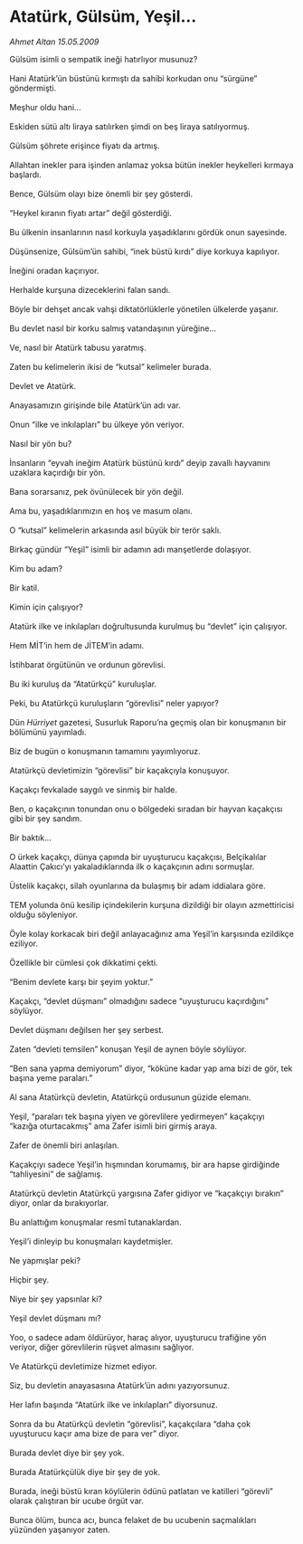 # Atatürk, Gülsüm, Yeşil...

*Ahmet Altan 15.05.2009*

<div class="taraf_structure_2col_1zq">
<div class="margen_n">



 <p>Gülsüm isimli o sempatik ineği hatırlıyor musunuz? <br/><br/>Hani Atatürk’ün büstünü kırmıştı da sahibi korkudan onu “sürgüne” göndermişti. <br/><br/>Meşhur oldu hani... <br/><br/>Eskiden sütü altı liraya satılırken şimdi on beş liraya satılıyormuş. <br/><br/>Gülsüm şöhrete erişince fiyatı da artmış. <br/><br/>Allahtan inekler para işinden anlamaz yoksa bütün inekler heykelleri kırmaya başlardı. <br/><br/>Bence, Gülsüm olayı bize önemli bir şey gösterdi. <br/><br/>“Heykel kıranın fiyatı artar” değil gösterdiği. <br/><br/>Bu ülkenin insanlarının nasıl korkuyla yaşadıklarını gördük onun sayesinde. <br/><br/>Düşünsenize, Gülsüm’ün sahibi, “inek büstü kırdı” diye korkuya kapılıyor. <br/><br/>İneğini oradan kaçırıyor. <br/><br/>Herhalde kurşuna dizeceklerini falan sandı. <br/><br/>Böyle bir dehşet ancak vahşi diktatörlüklerle yönetilen ülkelerde yaşanır. <br/><br/>Bu devlet nasıl bir korku salmış vatandaşının yüreğine... <br/><br/>Ve, nasıl bir Atatürk tabusu yaratmış. <br/><br/>Zaten bu kelimelerin ikisi de “kutsal” kelimeler burada. <br/><br/>Devlet ve Atatürk. <br/><br/>Anayasamızın girişinde bile Atatürk’ün adı var. <br/><br/>Onun “ilke ve inkılapları” bu ülkeye yön veriyor. <br/><br/>Nasıl bir yön bu? <br/><br/>İnsanların “eyvah ineğim Atatürk büstünü kırdı” deyip zavallı hayvanını uzaklara kaçırdığı bir yön. <br/><br/>Bana sorarsanız, pek övünülecek bir yön değil. <br/><br/>Ama bu, yaşadıklarımızın en hoş ve masum olanı. <br/><br/>O “kutsal” kelimelerin arkasında asıl büyük bir terör saklı. <br/><br/>Birkaç gündür “Yeşil” isimli bir adamın adı manşetlerde dolaşıyor. <br/><br/>Kim bu adam? <br/><br/>Bir katil. <br/><br/>Kimin için çalışıyor? <br/><br/>Atatürk ilke ve inkılapları doğrultusunda kurulmuş bu “devlet” için çalışıyor. <br/><br/>Hem MİT’in hem de JİTEM’in adamı. <br/><br/>İstihbarat örgütünün ve ordunun görevlisi. <br/><br/>Bu iki kuruluş da “Atatürkçü” kuruluşlar. <br/><br/>Peki, bu Atatürkçü kuruluşların “görevlisi” neler yapıyor? <br/><br/>Dün <i>Hürriyet</i> gazetesi, Susurluk Raporu’na geçmiş olan bir konuşmanın bir bölümünü yayımladı. <br/><br/>Biz de bugün o konuşmanın tamamını yayımlıyoruz. <br/><br/>Atatürkçü devletimizin “görevlisi” bir kaçakçıyla konuşuyor. <br/><br/>Kaçakçı fevkalade saygılı ve sinmiş bir halde. <br/><br/>Ben, o kaçakçının tonundan onu o bölgedeki sıradan bir hayvan kaçakçısı gibi bir şey sandım. <br/><br/>Bir baktık... <br/><br/>O ürkek kaçakçı, dünya çapında bir uyuşturucu kaçakçısı, Belçikalılar Alaattin Çakıcı’yı yakaladıklarında ilk o kaçakçının adını sormuşlar. <br/><br/>Üstelik kaçakçı, silah oyunlarına da bulaşmış bir adam iddialara göre. <br/><br/>TEM yolunda önü kesilip içindekilerin kurşuna dizildiği bir olayın azmettiricisi olduğu söyleniyor. <br/><br/>Öyle kolay korkacak biri değil anlayacağınız ama Yeşil’in karşısında ezildikçe eziliyor. <br/><br/>Özellikle bir cümlesi çok dikkatimi çekti. <br/><br/>“Benim devlete karşı bir şeyim yoktur.” <br/><br/>Kaçakçı, “devlet düşmanı” olmadığını sadece “uyuşturucu kaçırdığını” söylüyor. <br/><br/>Devlet düşmanı değilsen her şey serbest. <br/><br/>Zaten “devleti temsilen” konuşan Yeşil de aynen böyle söylüyor. <br/><br/>“Ben sana yapma demiyorum” diyor, “köküne kadar yap ama bizi de gör, tek başına yeme paraları.” <br/><br/>Al sana Atatürkçü devletin, Atatürkçü ordusunun güzide elemanı. <br/><br/>Yeşil, “paraları tek başına yiyen ve görevlilere yedirmeyen” kaçakçıyı “kazığa oturtacakmış” ama Zafer isimli biri girmiş araya. <br/><br/>Zafer de önemli biri anlaşılan. <br/><br/>Kaçakçıyı sadece Yeşil’in hışmından korumamış, bir ara hapse girdiğinde “tahliyesini” de sağlamış. <br/><br/>Atatürkçü devletin Atatürkçü yargısına Zafer gidiyor ve “kaçakçıyı bırakın” diyor, onlar da bırakıyorlar. <br/><br/>Bu anlattığım konuşmalar resmî tutanaklardan. <br/><br/>Yeşil’i dinleyip bu konuşmaları kaydetmişler. <br/><br/>Ne yapmışlar peki? <br/><br/>Hiçbir şey. <br/><br/>Niye bir şey yapsınlar ki? <br/><br/>Yeşil devlet düşmanı mı? <br/><br/>Yoo, o sadece adam öldürüyor, haraç alıyor, uyuşturucu trafiğine yön veriyor, diğer görevlilerin rüşvet almasını sağlıyor. <br/><br/>Ve Atatürkçü devletimize hizmet ediyor. <br/><br/>Siz, bu devletin anayasasına Atatürk’ün adını yazıyorsunuz. <br/><br/>Her lafın başında “Atatürk ilke ve inkılapları” diyorsunuz. <br/><br/>Sonra da bu Atatürkçü devletin “görevlisi”, kaçakçılara “daha çok uyuşturucu kaçır ama bize de para ver” diyor. <br/><br/>Burada devlet diye bir şey yok. <br/><br/>Burada Atatürkçülük diye bir şey de yok. <br/><br/>Burada, ineği büstü kıran köylülerin ödünü patlatan ve katilleri “görevli” olarak çalıştıran bir ucube örgüt var. <br/><br/>Bunca ölüm, bunca acı, bunca felaket de bu ucubenin saçmalıkları yüzünden yaşanıyor zaten.</p>
<br/>
<br/>
<br/>



<br/>


<div id="taraf_not">
</div>

</div>


</div>
